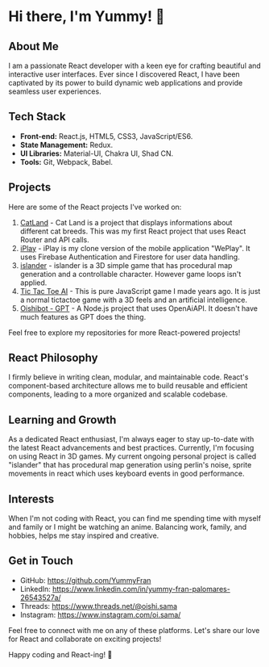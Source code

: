 # Hi there, I'm Yummy! 👋

## About Me

I am a passionate React developer with a keen eye for crafting beautiful and interactive user interfaces. Ever since I discovered React, I have been captivated by its power to build dynamic web applications and provide seamless user experiences.

## Tech Stack

- **Front-end:** React.js, HTML5, CSS3, JavaScript/ES6.
- **State Management:** Redux.
- **UI Libraries:** Material-UI, Chakra UI, Shad CN.
- **Tools:** Git, Webpack, Babel.

## Projects

Here are some of the React projects I've worked on:

1. [CatLand](https://yummyfran.github.io/catland/) - Cat Land is a project that displays informations about different cat breeds. This was my first React project that uses React Router and API calls.
2. [iPlay](http://yummyfran.github.io/iPlay) - iPlay is my clone version of the mobile application "WePlay". It uses Firebase Authentication and Firestore for user data handling.
3. [islander](http://yummyfran.github.io/islander) - islander is a 3D simple game that has procedural map generation and a controllable character. However game loops isn't applied.
4. [Tic Tac Toe AI](https://yummyfran.github.io/Tic-Tac-Toe---Isometric-UI/) - This is pure JavaScript game I made years ago. It is just a normal tictactoe game with a 3D feels and an artificial intelligence.
5. [Oishibot - GPT](https://github.com/YummyFran/oishibot-gtp4-powered-v2) - A Node.js project that uses OpenAiAPI. It doesn't have much features as GPT does the thing.

Feel free to explore my repositories for more React-powered projects!

## React Philosophy

I firmly believe in writing clean, modular, and maintainable code. React's component-based architecture allows me to build reusable and efficient components, leading to a more organized and scalable codebase.

## Learning and Growth

As a dedicated React enthusiast, I'm always eager to stay up-to-date with the latest React advancements and best practices. Currently, I'm focusing on using React in 3D games. My current ongoing personal project is called "islander" that has procedural map generation using perlin's noise, sprite movements in react which uses keyboard events in good performance.

## Interests

When I'm not coding with React, you can find me spending time with myself and family or I might be watching an anime. Balancing work, family, and hobbies, helps me stay inspired and creative.

## Get in Touch

- GitHub: https://github.com/YummyFran
- LinkedIn: https://www.linkedin.com/in/yummy-fran-palomares-26543527a/
- Threads: https://www.threads.net/@oishi.sama
- Instagram: https://www.instagram.com/oi.sama/

Feel free to connect with me on any of these platforms. Let's share our love for React and collaborate on exciting projects!

Happy coding and React-ing! 🚀
